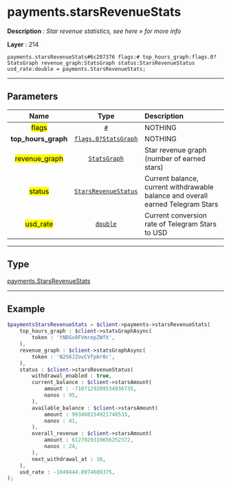 # payments.starsRevenueStats

**Description** : *Star revenue statistics, see here &raquo; for more info*

**Layer** : 214

```tl
payments.starsRevenueStats#6c207376 flags:# top_hours_graph:flags.0?StatsGraph revenue_graph:StatsGraph status:StarsRevenueStatus usd_rate:double = payments.StarsRevenueStats;
```

---

## Parameters

| Name | Type | Description |
| :---: | :---: | :--- |
| <mark>flags</mark> | [`#`](type/#) | NOTHING |
| **top_hours_graph** | [`flags.0?StatsGraph`](type/StatsGraph) | NOTHING |
| <mark>revenue_graph</mark> | [`StatsGraph`](type/StatsGraph) | Star revenue graph (number of earned stars) |
| <mark>status</mark> | [`StarsRevenueStatus`](type/StarsRevenueStatus) | Current balance, current withdrawable balance and overall earned Telegram Stars |
| <mark>usd_rate</mark> | [`double`](type/double) | Current conversion rate of Telegram Stars to USD |

---

## Type

[payments.StarsRevenueStats](type/payments.StarsRevenueStats)

---

## Example

```php
$paymentsStarsRevenueStats = $client->payments->starsRevenueStats(
	top_hours_graph : $client->statsGraphAsync(
		token : 'tNDGv8FVmrepZWfX',
	),
	revenue_graph : $client->statsGraphAsync(
		token : 'N2S6JZovCVfpbr8c',
	),
	status : $client->starsRevenueStatus(
		withdrawal_enabled : true,
		current_balance : $client->starsAmount(
			amount : -7107129209534936735,
			nanos : 95,
		),
		available_balance : $client->starsAmount(
			amount : 993408154921748533,
			nanos : 41,
		),
		overall_revenue : $client->starsAmount(
			amount : 6127029319656252372,
			nanos : 24,
		),
		next_withdrawal_at : 16,
	),
	usd_rate : -1049444.8974609375,
);
```